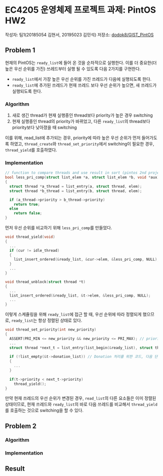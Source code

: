 # EC4205 운영체제 프로젝트 과제: PintOS HW2

작성자: 팀1(20185054 김현서, 20195023 김민석)
저장소: [dodok8/GIST_PintOS](https://github.com/dodok8/GIST_PintOS)

## Problem 1

현재의 PintOS는 `ready_list`에 들어 온 것을 순차적으로 실행한다. 이를 더 중요한(더 높은 우선 순위를 가진) 쓰레드부터 실행 될 수 있도록 다음 2가지를 구현한다.

- `ready_list`에서 가장 높은 우선 순위를 가진 쓰레드가 다음에 실행되도록 한다.
- `ready_list`에 추가된 쓰레드가 현재 쓰레드 보다 우선 순위가 높으면, 새 쓰레드가 실행되도록 한다.

### Algorithm

 1. 새로 생긴 thread가 현재 실행중인 thread보다 priority가 높은 경우 switching
 2. 현재 실행중인 thread의 priority가 바뀌었고, 다른 `ready_list`의 thread보다 priority보다 낮아졌을 때 switching

이를 위해, read_list에 추가되는 경우, priority에 따라 높은 우선 순위가 먼저 들어가도록 하였고, `thread_create`와 `thread_set_priority`에서 switching이 필요한 경우, `thread_yield`를 호출하였다.

### Implementation

```c
// function to compare threads and use result in sort (pintos 2nd project)
bool less_pri_comp(struct list_elem *a, struct list_elem *b, void *aux)
{
  struct thread *a_thread = list_entry(a, struct thread, elem);
  struct thread *b_thread = list_entry(b, struct thread, elem);

  if (a_thread->priority > b_thread->priority)
    return true;
  else
    return false;
}
```

먼저 우선 순위를 비교하기 위해 `less_pri_comp`를 만들었다.

```c
void thread_yield(void)
{
  ...
  if (cur != idle_thread)
  {
    list_insert_ordered(&ready_list, &cur->elem, &less_pri_comp, NULL);
  }
  ...
}

```

```c
void thread_unblock(struct thread *t)
{
  ...
  list_insert_ordered(&ready_list, &t->elem, &less_pri_comp, NULL);
  ...
}
```

이렇게 스케쥴링을 위해 `ready_list`에 접근 할 때, 우선 순위에 따라 정렬되게 했으므로, `ready_list`는 항상 정렬된 상태로 있다.

```c
void thread_set_priority(int new_priority)
{
  ASSERT(PRI_MIN <= new_priority && new_priority <= PRI_MAX); // priority로 적합하지 않은 값이 들어올 경우 정지
  ...
  struct thread *next_t = list_entry(list_begin(&ready_list), struct thread, elem);
  
  if (!list_empty(&t->donation_list)) // Donation 처리를 위한 코드, 다음 단락에서 더 자세히 설명
  {
    ...
  }
  
  if(t->priority < next_t->priority)
    thread_yield();
}
```

만약 현재 쓰레드의 우선 순위가 변경된 경우, `read_list`의 다른 요소들은 이미 정렬된 상태이므로, 현재 쓰레드와 `ready_list`의 바로 다음 쓰레드를 비교해서 `thread_yield`를 호출하는 것으로 switching을 할 수 있다.

## Problem 2

### Algorithm

### Implementation

## Result
